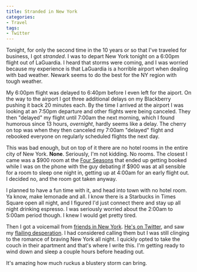 ```yaml
---
title: Stranded in New York
categories:
- Travel
tags:
- Twitter
---
```


Tonight, for only the second time in the 10 years or so that I've traveled for business, I got _stranded_. I was to depart New York tonight on a 6:00pm flight out of LaGuardia. I heard that storms were coming, and I was worried because my experience is that LaGuardia is a horrible airport when dealing with bad weather. Newark seems to do the best for the NY region with tough weather.

My 6:00pm flight was delayed to 6:40pm before I even left for the aiport. On the way to the airport I got three additional delays on my Blackberry pushing it back 20 minutes each. By the time I arrived at the airport I was looking at an 7:50pm departure and other flights were being canceled. They then "delayed" my flight until 7:00am the next morning, which I found humorous since 13 hours, _overnight_, hardly seems like a delay. The cherry on top was when they then canceled my 7:00am "delayed" flight and rebooked everyone on regularly scheduled flights the next day.

This was bad enough, but on top of it there are no hotel rooms in the entire city of New York. **None**. Seriously, I'm not kidding. No rooms. The closest I came was a $900 room at the [Four Seasons](http://www.fourseasons.com/) that ended up getting booked while I was on the phone with the guy debating if $900 was at all sensible for a room to sleep one night in, getting up at 4:00am for an early flight out. I decided no, and the room got taken anyway.

I planned to have a fun time with it, and head into town with no hotel room. Ya know, make lemonade and all. I know there is a Starbucks in Times Square open all night, and I figured I'd just connect there and stay up all night drinking espresso. I was seriously worried about the 2:00am to 5:00am period though. I knew I would get pretty tired.

Then I got a voicemail from [friends in New York](http://www.opticality.com/). [He's on Twitter](http://www.opticality.com/blog/?p=35), and saw my [flailing desperation](http://twitter.com/thingles/statuses/66312782). I had considered calling them but I was still clinging to the romance of braving New York all night. I quickly opted to take the couch in their apartment and that's where I write this. I'm getting ready to wind down and sleep a couple hours before heading out.

It's amazing how much ruckus a blustery storm can bring.
